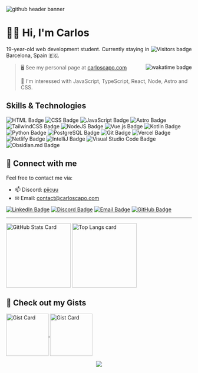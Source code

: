 ![github header banner](https://github.com/picuu/Picuu/assets/93738423/bf59a76e-af69-49e4-acfa-b5f4c373a42f)

# 👋🏼 Hi, I'm Carlos

<img align="right" src="https://komarev.com/ghpvc/?username=picuu&style=flat-square&color=blue" alt="Visitors badge" />

19-year-old web development student. Currently staying in Barcelona, Spain 🇪🇸.

<a href="https://wakatime.com/@018d3241-0f81-4d3f-b74f-e65b6da873ea">
  <img align="right" src="https://wakatime.com/badge/user/018d3241-0f81-4d3f-b74f-e65b6da873ea.svg?style=flat-square" alt="wakatime badge" />
</a>

> 
> 🖥️ See my personal page at [carloscapo.com](https://carloscapo.com)
> 
> 🧠 I'm interessed with JavaScript, TypeScript, React, Node, Astro and CSS.

## Skills & Technologies

![HTML Badge](https://img.shields.io/badge/HTML5-E34F26?style=for-the-badge&logo=html5&logoColor=white)
![CSS Badge](https://img.shields.io/badge/CSS3-1572B6?style=for-the-badge&logo=css3&logoColor=white)
![JavaScript Badge](https://img.shields.io/badge/JavaScript-F7DF1E?style=for-the-badge&logo=JavaScript&logoColor=white)
![Astro Badge](https://img.shields.io/badge/Astro-000?logo=astro&logoColor=fff&style=for-the-badge)
![TailwindCSS Badge](https://img.shields.io/badge/Tailwind_CSS-38B2AC?style=for-the-badge&logo=tailwind-css&logoColor=white)
![NodeJS Badge](https://img.shields.io/badge/node.js-6DA55F?style=for-the-badge&logo=node.js&logoColor=white)
![Vue.js Badge](https://img.shields.io/badge/Vue.js-35495E?style=for-the-badge&logo=vue.js&logoColor=4FC08D)
![Kotlin Badge](https://img.shields.io/badge/Kotlin-0095D5?&style=for-the-badge&logo=kotlin&logoColor=white)
![Python Badge](https://img.shields.io/badge/Python-14354C?style=for-the-badge&logo=python&logoColor=white)
![PostgreSQL Badge](https://img.shields.io/badge/PostgreSQL-316192?style=for-the-badge&logo=postgresql&logoColor=white)
![Git Badge](https://img.shields.io/badge/GIT-E44C30?style=for-the-badge&logo=git&logoColor=white)
![Vercel Badge](https://img.shields.io/badge/Vercel-000000?style=for-the-badge&logo=vercel&logoColor=white)
![Netlify Badge](https://img.shields.io/badge/Netlify-00C7B7?style=for-the-badge&logo=netlify&logoColor=white)
![IntelliJ Badge](https://img.shields.io/badge/IntelliJ_IDEA-000000.svg?style=for-the-badge&logo=intellij-idea&logoColor=white)
![Visual Studio Code Badge](https://img.shields.io/badge/Visual_Studio_Code-0078D4?style=for-the-badge&logo=visual%20studio%20code&logoColor=white)
![Obsidian.md Badge](https://img.shields.io/badge/Obsidian-262626?style=for-the-badge&logo=obsidian&logoColor=6C31E3)

## 📧 Connect with me

Feel free to contact me via:

- 📫 Discord: [piicuu](https://carloscapo.com/discord)
- ✉ Email: [contact@carloscapo.com](mailto:contact@carloscapo.com)

[![LinkedIn Badge](https://img.shields.io/badge/linkedin-%231E77B5.svg?&style=for-the-badge&logo=linkedin&logoColor=white)](https://www.linkedin.com/in/carloscapo)
[![Discord Badge](https://img.shields.io/badge/Discord-5865F2?style=for-the-badge&logo=discord&logoColor=white)](https://carloscapo.com/discord)
[![Email Badge](https://img.shields.io/badge/Email-111?style=for-the-badge&logo=gmail&logoColor=white)](mailto:contact@carloscapo.com)
[![GitHub Badge](https://img.shields.io/badge/github-%2324292e.svg?&style=for-the-badge&logo=github&logoColor=white)](https://github.com/picuu)

---

<!-- GITHUB STATS -->
<picture>
  <source
    srcset="https://github-readme-stats.vercel.app/api?username=picuu&show_icons=true&bg_color=161b22&border_color=22222288&text_color=bbb"
    media="(prefers-color-scheme: dark)"
  />
  <source
    srcset="https://github-readme-stats.vercel.app/api?username=picuu&show_icons=true&bg_color=00000000&border_color=22222288&text_color=222"
    media="(prefers-color-scheme: light), (prefers-color-scheme: no-preference)"
  />
  <img height=175 align="center" src="https://github-readme-stats.vercel.app/api?username=picuu&show_icons=true&bg_color=00000000&border_color=22222288&text_color=bbb" alt="GitHub Stats Card" />
</picture>

<!-- TOP LANGS -->
<picture>
  <source
    srcset="https://github-readme-stats.vercel.app/api/top-langs/?username=picuu&layout=compact&bg_color=161b22&border_color=22222288&text_color=bbb"
    media="(prefers-color-scheme: dark)"
  />
  <source
    srcset="https://github-readme-stats.vercel.app/api/top-langs/?username=picuu&layout=compact&bg_color=00000000&border_color=22222288&text_color=222"
    media="(prefers-color-scheme: light), (prefers-color-scheme: no-preference)"
  />
  <img height=175 align="center" src="https://github-readme-stats.vercel.app/api/top-langs/?username=picuu&layout=compact&bg_color=00000000&border_color=22222288&text_color=bbb" alt="Top Langs card" />
</picture>

## 📓 Check out my Gists

<a href="https://gist.github.com/Picuu/d4bb57cb7173edfdf9f74c3f3fe6633a">
  <img height=115 align="center" src="https://github-readme-stats.vercel.app/api/gist?id=d4bb57cb7173edfdf9f74c3f3fe6633a&bg_color=161b22&border_color=22222288&text_color=bbb" alt="Gist Card" />
</a>

<a href="https://gist.github.com/picuu/eed5f72e99bacab9f39a88fb28e91bfd">
  <img height=115 align="center" src="https://github-readme-stats.vercel.app/api/gist?id=eed5f72e99bacab9f39a88fb28e91bfd&bg_color=161b22&border_color=22222288&text_color=bbb" alt="Gist Card" />
</a>

<p align="center">
  <img src="https://capsule-render.vercel.app/api?type=waving&color=gradient&height=60&section=footer"/>
</p>
